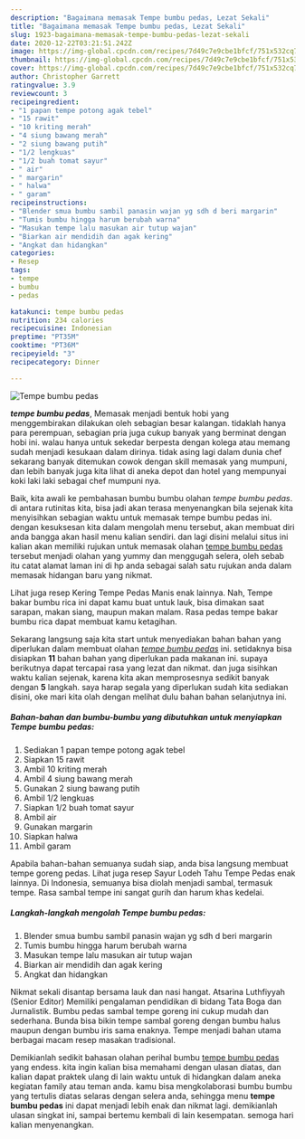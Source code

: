 ```yaml
---
description: "Bagaimana memasak Tempe bumbu pedas, Lezat Sekali"
title: "Bagaimana memasak Tempe bumbu pedas, Lezat Sekali"
slug: 1923-bagaimana-memasak-tempe-bumbu-pedas-lezat-sekali
date: 2020-12-22T03:21:51.242Z
image: https://img-global.cpcdn.com/recipes/7d49c7e9cbe1bfcf/751x532cq70/tempe-bumbu-pedas-foto-resep-utama.jpg
thumbnail: https://img-global.cpcdn.com/recipes/7d49c7e9cbe1bfcf/751x532cq70/tempe-bumbu-pedas-foto-resep-utama.jpg
cover: https://img-global.cpcdn.com/recipes/7d49c7e9cbe1bfcf/751x532cq70/tempe-bumbu-pedas-foto-resep-utama.jpg
author: Christopher Garrett
ratingvalue: 3.9
reviewcount: 3
recipeingredient:
- "1 papan tempe potong agak tebel"
- "15 rawit"
- "10 kriting merah"
- "4 siung bawang merah"
- "2 siung bawang putih"
- "1/2 lengkuas"
- "1/2 buah tomat sayur"
- " air"
- " margarin"
- " halwa"
- " garam"
recipeinstructions:
- "Blender smua bumbu sambil panasin wajan yg sdh d beri margarin"
- "Tumis bumbu hingga harum berubah warna"
- "Masukan tempe lalu masukan air tutup wajan"
- "Biarkan air mendidih dan agak kering"
- "Angkat dan hidangkan"
categories:
- Resep
tags:
- tempe
- bumbu
- pedas

katakunci: tempe bumbu pedas 
nutrition: 234 calories
recipecuisine: Indonesian
preptime: "PT35M"
cooktime: "PT36M"
recipeyield: "3"
recipecategory: Dinner

---
```



![Tempe bumbu pedas](https://img-global.cpcdn.com/recipes/7d49c7e9cbe1bfcf/751x532cq70/tempe-bumbu-pedas-foto-resep-utama.jpg)

<b><i>tempe bumbu pedas</i></b>, Memasak menjadi bentuk hobi yang menggembirakan dilakukan oleh sebagian besar kalangan. tidaklah hanya para perempuan, sebagian pria juga cukup banyak yang berminat dengan hobi ini. walau hanya untuk sekedar berpesta dengan kolega atau memang sudah menjadi kesukaan dalam dirinya. tidak asing lagi dalam dunia chef sekarang banyak ditemukan cowok dengan skill memasak yang mumpuni, dan lebih banyak juga kita lihat di aneka depot dan hotel yang mempunyai koki laki laki sebagai chef mumpuni nya.

Baik, kita awali ke pembahasan bumbu bumbu olahan <i>tempe bumbu pedas</i>. di antara rutinitas kita, bisa jadi akan terasa menyenangkan bila sejenak kita menyisihkan sebagian waktu untuk memasak tempe bumbu pedas ini. dengan kesuksesan kita dalam mengolah menu tersebut, akan membuat diri anda bangga akan hasil menu kalian sendiri. dan lagi disini melalui situs ini kalian akan memiliki rujukan untuk memasak olahan <u>tempe bumbu pedas</u> tersebut menjadi olahan yang yummy dan menggugah selera, oleh sebab itu catat alamat laman ini di hp anda sebagai salah satu rujukan anda dalam memasak hidangan baru yang nikmat.

Lihat juga resep Kering Tempe Pedas Manis enak lainnya. Nah, Tempe bakar bumbu rica ini dapat kamu buat untuk lauk, bisa dimakan saat sarapan, makan siang, maupun makan malam. Rasa pedas tempe bakar bumbu rica dapat membuat kamu ketagihan.


Sekarang langsung saja kita start untuk menyediakan bahan bahan yang diperlukan dalam membuat olahan <u><i>tempe bumbu pedas</i></u> ini. setidaknya bisa disiapkan <b>11</b> bahan bahan yang diperlukan pada makanan ini. supaya berikutnya dapat tercapai rasa yang lezat dan nikmat. dan juga sisihkan waktu kalian sejenak, karena kita akan memprosesnya sedikit banyak dengan <b>5</b> langkah. saya harap segala yang diperlukan sudah kita sediakan disini, oke mari kita olah dengan melihat dulu bahan bahan selanjutnya ini.

<!--inarticleads1-->

##### Bahan-bahan dan bumbu-bumbu yang dibutuhkan untuk menyiapkan Tempe bumbu pedas:

1. Sediakan 1 papan tempe potong agak tebel
1. Siapkan 15 rawit
1. Ambil 10 kriting merah
1. Ambil 4 siung bawang merah
1. Gunakan 2 siung bawang putih
1. Ambil 1/2 lengkuas
1. Siapkan 1/2 buah tomat sayur
1. Ambil  air
1. Gunakan  margarin
1. Siapkan  halwa
1. Ambil  garam


Apabila bahan-bahan semuanya sudah siap, anda bisa langsung membuat tempe goreng pedas. Lihat juga resep Sayur Lodeh Tahu Tempe Pedas enak lainnya. Di Indonesia, semuanya bisa diolah menjadi sambal, termasuk tempe. Rasa sambal tempe ini sangat gurih dan harum khas kedelai. 

<!--inarticleads2-->

##### Langkah-langkah mengolah Tempe bumbu pedas:

1. Blender smua bumbu sambil panasin wajan yg sdh d beri margarin
1. Tumis bumbu hingga harum berubah warna
1. Masukan tempe lalu masukan air tutup wajan
1. Biarkan air mendidih dan agak kering
1. Angkat dan hidangkan


Nikmat sekali disantap bersama lauk dan nasi hangat. Atsarina Luthfiyyah (Senior Editor) Memiliki pengalaman pendidikan di bidang Tata Boga dan Jurnalistik. Bumbu pedas sambal tempe goreng ini cukup mudah dan sederhana. Bunda bisa bikin tempe sambal goreng dengan bumbu halus maupun dengan bumbu iris sama enaknya. Tempe menjadi bahan utama berbagai macam resep masakan tradisional. 

Demikianlah sedikit bahasan olahan perihal bumbu <u>tempe bumbu pedas</u> yang endess. kita ingin kalian bisa memahami dengan ulasan diatas, dan kalian dapat praktek ulang di lain waktu untuk di hidangkan dalam aneka kegiatan family atau teman anda. kamu bisa mengkolaborasi bumbu bumbu yang tertulis diatas selaras dengan selera anda, sehingga menu <b>tempe bumbu pedas</b> ini dapat menjadi lebih enak dan nikmat lagi. demikianlah ulasan singkat ini, sampai bertemu kembali di lain kesempatan. semoga hari kalian menyenangkan.

